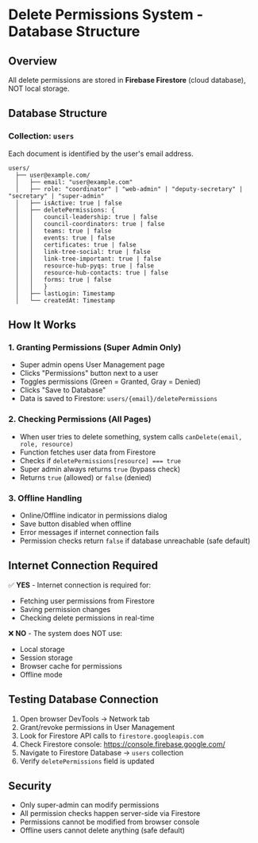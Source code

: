 # Delete Permissions System - Database Structure

## Overview
All delete permissions are stored in **Firebase Firestore** (cloud database), NOT local storage.

## Database Structure

### Collection: `users`
Each document is identified by the user's email address.

```
users/
  ├── user@example.com/
  │   ├── email: "user@example.com"
  │   ├── role: "coordinator" | "web-admin" | "deputy-secretary" | "secretary" | "super-admin"
  │   ├── isActive: true | false
  │   ├── deletePermissions: {
  │   │   council-leadership: true | false
  │   │   council-coordinators: true | false
  │   │   teams: true | false
  │   │   events: true | false
  │   │   certificates: true | false
  │   │   link-tree-social: true | false
  │   │   link-tree-important: true | false
  │   │   resource-hub-pyqs: true | false
  │   │   resource-hub-contacts: true | false
  │   │   forms: true | false
  │   │   }
  │   ├── lastLogin: Timestamp
  │   └── createdAt: Timestamp
```

## How It Works

### 1. **Granting Permissions** (Super Admin Only)
- Super admin opens User Management page
- Clicks "Permissions" button next to a user
- Toggles permissions (Green = Granted, Gray = Denied)
- Clicks "Save to Database"
- Data is saved to Firestore: `users/{email}/deletePermissions`

### 2. **Checking Permissions** (All Pages)
- When user tries to delete something, system calls `canDelete(email, role, resource)`
- Function fetches user data from Firestore
- Checks if `deletePermissions[resource] === true`
- Super admin always returns `true` (bypass check)
- Returns `true` (allowed) or `false` (denied)

### 3. **Offline Handling**
- Online/Offline indicator in permissions dialog
- Save button disabled when offline
- Error messages if internet connection fails
- Permission checks return `false` if database unreachable (safe default)

## Internet Connection Required

✅ **YES** - Internet connection is required for:
- Fetching user permissions from Firestore
- Saving permission changes
- Checking delete permissions in real-time

❌ **NO** - The system does NOT use:
- Local storage
- Session storage
- Browser cache for permissions
- Offline mode

## Testing Database Connection

1. Open browser DevTools → Network tab
2. Grant/revoke permissions in User Management
3. Look for Firestore API calls to `firestore.googleapis.com`
4. Check Firestore console: https://console.firebase.google.com/
5. Navigate to Firestore Database → `users` collection
6. Verify `deletePermissions` field is updated

## Security

- Only super-admin can modify permissions
- All permission checks happen server-side via Firestore
- Permissions cannot be modified from browser console
- Offline users cannot delete anything (safe default)
